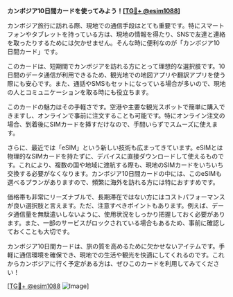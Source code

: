 **カンボジア10日間カードを使ってみよう！[[TG💪+ @esim1088](https://t.me/s/esim1088)]**

カンボジア旅行に訪れる際、現地での通信手段はとても重要です。特にスマートフォンやタブレットを持っている方は、現地の情報を得たり、SNSで友達と連絡を取ったりするためには欠かせません。そんな時に便利なのが「カンボジア10日間カード」です。

このカードは、短期間でカンボジアを訪れる方にとって理想的な選択肢です。10日間のデータ通信が利用できるため、観光地での地図アプリや翻訳アプリを使う際にも安心です。また、通話やSMSもセットになっている場合が多いので、現地の人とコミュニケーションを取る時にも役立ちます。

このカードの魅力はその手軽さです。空港や主要な観光スポットで簡単に購入できますし、オンラインで事前に注文することも可能です。特にオンライン注文の場合、到着後にSIMカードを挿すだけなので、手間いらずでスムーズに使えます。

さらに、最近では「eSIM」という新しい技術も広まってきています。eSIMとは物理的なSIMカードを持たずに、デバイスに直接ダウンロードして使えるものです。これにより、複数の国や地域に渡航する際も、現地のSIMカードをいちいち交換する必要がなくなります。カンボジア10日間カードの中には、このeSIMも選べるプランがありますので、頻繁に海外を訪れる方には特におすすめです。

価格帯も非常にリーズナブルで、長期滞在ではない方にはコストパフォーマンスが良い選択肢と言えます。ただ、注意すべきポイントもあります。例えば、データ通信量を無駄遣いしないように、使用状況をしっかり把握しておく必要があります。また、一部のサービスがロックされている場合もあるため、事前に確認しておくことも大切です。

カンボジア10日間カードは、旅の質を高めるために欠かせないアイテムです。手軽に通信環境を確保でき、現地での生活や観光を快適にしてくれるのです。これからカンボジアに行く予定がある方は、ぜひこのカードを利用してみてください！

[[TG💪+ @esim1088](https://t.me/s/esim1088) ![Image](https://i.postimg.cc/Y0z9fWf4/image.png)]